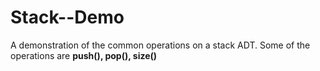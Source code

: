 # Stack--Demo
A demonstration of the common operations on a stack ADT. Some of the operations are **push(), pop(), size()**
